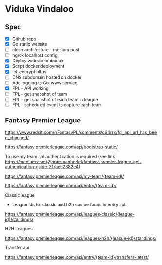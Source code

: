 # Viduka Vindaloo

## Spec

- [x] Github repo
- [x] Go static website
- [ ] clean architecture - medium post
- [ ] ngrok localhost config
- [x] Deploy website to docker
- [x] Script docker deployment
- [x] letsencrypt https
- [ ] DNS subdomain hosted on docker
- [ ] Add logging to Go-www service
- [x] FPL - API working
- [ ] FPL - get snapshot of team
- [ ] FPL - get snapshot of each team in league
- [ ] FPL - scheduled event to capture each team

## Fantasy Premier League

https://www.reddit.com/r/FantasyPL/comments/c64rrx/fpl_api_url_has_been_changed/

https://fantasy.premierleague.com/api/bootstrap-static/

To use my team api authentication is required (see link https://medium.com/@bram.vanherle1/fantasy-premier-league-api-authentication-guide-2f7aeb2382e4)

https://fantasy.premierleague.com/api/my-team/{team-id}/

https://fantasy.premierleague.com/api/entry/{team-id}/

Classic league

- League ids for classic and h2h can be found in entry api.

https://fantasy.premierleague.com/api/leagues-classic/{league-id}/standings/

H2H Leagues

https://fantasy.premierleague.com/api/leagues-h2h/{league-id}/standings/

Transfer api

https://fantasy.premierleague.com/api/entry/{team-id}/transfers-latest/

